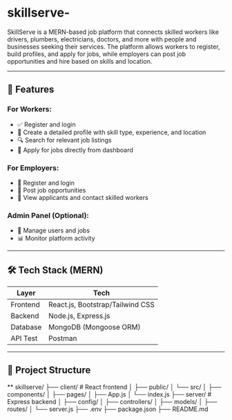 # skillserve-


SkillServe is a MERN-based job platform that connects skilled workers like drivers, plumbers, electricians, doctors, and more with people and businesses seeking their services. The platform allows workers to register, build profiles, and apply for jobs, while employers can post job opportunities and hire based on skills and location.

---

## 🌟 Features

### For Workers:
- ✅ Register and login
- 🧰 Create a detailed profile with skill type, experience, and location
- 🔍 Search for relevant job listings
- 📨 Apply for jobs directly from dashboard

### For Employers:
- 📝 Register and login
- 📢 Post job opportunities
- 🔎 View applicants and contact skilled workers

### Admin Panel (Optional):
- 🚫 Manage users and jobs
- 📊 Monitor platform activity

---

## 🛠️ Tech Stack (MERN)

| Layer     | Tech              |
|-----------|-------------------|
| Frontend  | React.js, Bootstrap/Tailwind CSS |
| Backend   | Node.js, Express.js |
| Database  | MongoDB (Mongoose ORM) |
| API Test  | Postman           |

---

## 📁 Project Structure

**
skillserve/
├── client/ # React frontend
│ ├── public/
│ └── src/
│ ├── components/
│ ├── pages/
│ ├── App.js
│ └── index.js
├── server/ # Express backend
│ ├── config/
│ ├── controllers/
│ ├── models/
│ ├── routes/
│ └── server.js
├── .env
├── package.json
├── README.md

